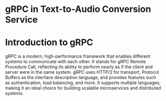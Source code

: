 # gRPC in Text-to-Audio Conversion Service

# Introduction to gRPC

gRPC is a modern, high-performance framework that enables different systems to communicate with each other. It stands for gRPC Remote Procedure Call, reflecting its ability to perform nearly as if the client and server were in the same system. gRPC uses HTTP/2 for transport, Protocol Buffers as the interface description language, and provides features such as authentication, load balancing, and more. It supports multiple languages, making it an ideal choice for building scalable microservices and distributed systems.
